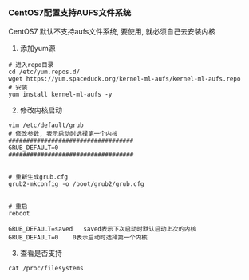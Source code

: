 ### CentOS7配置支持AUFS文件系统
CentOS7 默认不支持aufs文件系统, 要使用, 就必须自己去安装内核

1. 添加yum源
```shell
# 进入repo目录
cd /etc/yum.repos.d/
wget https://yum.spaceduck.org/kernel-ml-aufs/kernel-ml-aufs.repo
# 安装
yum install kernel-ml-aufs -y
```

2. 修改内核启动
``` shell
vim /etc/default/grub
# 修改参数, 表示启动时选择第一个内核
###################################
GRUB_DEFAULT=0
###################################


# 重新生成grub.cfg
grub2-mkconfig -o /boot/grub2/grub.cfg


# 重启
reboot
```

    GRUB_DEFAULT=saved   saved表示下次启动时默认启动上次的内核
    GRUB_DEFAULT=0    0表示启动时选择第一个内核

3. 查看是否支持
```shell
cat /proc/filesystems
```
